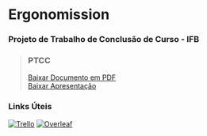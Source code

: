# Ergonomission
### Projeto de Trabalho de Conclusão de Curso - IFB

> ### PTCC
> [Baixar Documento em PDF](https://raw.githubusercontent.com/Tiagocf2/TCC-Ergo/main/PTCC/PTCC--Nikolle-de-Lacerda-e-Tiago-Civatti.pdf)  
> [Baixar Apresentação](https://raw.githubusercontent.com/Tiagocf2/TCC-Ergo/main/PTCC/PTCC--Apresentação.pdf)  

### Links Úteis
[![Trello](https://img.shields.io/badge/Trello-0052CC?logo=trello&logoColor=white&style=for-the-badge)](https://trello.com/b/i2wBoX4t/ptcc-ergonomission)
[![Overleaf](https://img.shields.io/badge/Overleaf-47A141?logo=overleaf&logoColor=white&style=for-the-badge)](https://www.overleaf.com/read/dkcwtknsnjff)  
